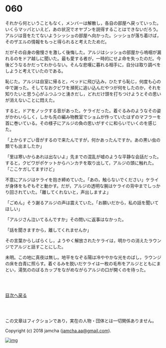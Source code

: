 # 060

それから何ということもなく，メンバーは解散し，各自の部屋へ戻っていった。いくらマッパといえど，あの状況でオヤブンを説得することはできないだろう。アルジは音をたてないようシッショの部屋へ向かった。シッショが落ち着けば，そのザエルの情報をもっと得られると考えたためだ。  

だがその自身の傲慢さを激しく後悔した。アルジはシッショの部屋から嗚咽が漏れるのをドア越しに聞いた。最も愛する者が，一時的にせよ命を失ったのだ。今後どうなるかだってわからない。そんな悲嘆に暮れる相手に，自分は取り調べをしようと考えていたのである。  

恥じた。アルジは自室に帰ると，ベッドに飛び込み，ひたすら恥じ，何度も心の中で謝った。そしてなおクビワを瀕死に追い込んだやつが何をしたのか，それを知りたいと思う心がふつふつと湧きだし，どれだけ頭を打ちつけようとその思いが消えないことに悶えた。  

すると，ドアをノックする音があった。ケライだった。着ぐるみのようなその姿がかわいらしく，しかも先の編み物教室でショムが作っていたはずのマフラーを首に巻いている。その様子にアルジの負の思いがすぐに和らいでいくのを感じた。  

「上からすごい音がするので来たんですが，何かあったんですか。あの黒い虫の類でも出ましたか」  

「里は寒いからあれは出ないよ」先までの混乱が嘘のような平静な会話だった。すると，クビワがポケットからハンカチを取り出して，アルジの頭に触れた。「ここケガしてますけど」  

不意にアルジはケライを抱き締めていた。「あの，触らないでください」ケライが身体をもぞもぞと動かす。だが，アルジの透明な腕はケライの背中までしっかり回されていた。「離してくれないと，声出しますよ」  

「ごめん」そう謝るアルジの声は震えていた。「お願いだから，私の話を聞いてほしい」  

「アルジさん泣いてるんですか」その問いに返事はなかった。  

「話を聞きますから，離してくれませんか」  

その言葉からしばらくし，ようやく解放されたケライは，明かりの消えたラウンジでアルジと話すことにした。  

未明。この地に真夜は無し。地平をなぞる陽は冷ややかな光をのばし，ラウンジの床を白青に照らす。着ぐるみを脱いだケライは一枚の毛布をアルジとともにまとい，湯気ののぼるカップをながめながらアルジの口が開くのを待った。  

<br>  
<br>  

[目次へ戻る](https://github.com/jamcha-aa/OblivionReports/blob/master/README.md)  

<br>  
<br>  

この文章はフィクションであり，実在の人物・団体とは一切関係ありません。  

Copyright (c) 2018 jamcha (jamcha.aa@gmail.com).  

[![img](http://i.creativecommons.org/l/by-nc-sa/4.0/88x31.png)](http://creativecommons.org/licenses/by-nc-sa/4.0/deed)